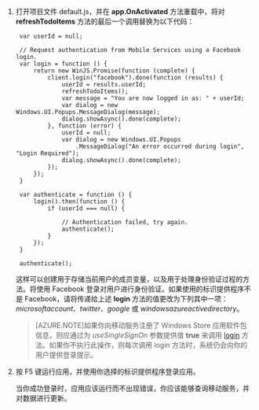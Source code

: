 ﻿

1. 打开项目文件 default.js，并在 **app.OnActivated** 方法重载中，将对 **refreshTodoItems** 方法的最后一个调用替换为以下代码： 
	
        var userId = null;

        // Request authentication from Mobile Services using a Facebook login.
        var login = function () {
            return new WinJS.Promise(function (complete) {
                client.login("facebook").done(function (results) {
                    userId = results.userId;
                    refreshTodoItems();
                    var message = "You are now logged in as: " + userId;
                    var dialog = new Windows.UI.Popups.MessageDialog(message);
                    dialog.showAsync().done(complete);
                }, function (error) {
                    userId = null;
                    var dialog = new Windows.UI.Popups
                        .MessageDialog("An error occurred during login", "Login Required");
                    dialog.showAsync().done(complete);
                });
            });
        }            

        var authenticate = function () {
            login().then(function () {
                if (userId === null) {

                    // Authentication failed, try again.
                    authenticate();
                }
            });
        }

        authenticate();

    这样可以创建用于存储当前用户的成员变量，以及用于处理身份验证过程的方法。将使用 Facebook 登录对用户进行身份验证。如果使用的标识提供程序不是 Facebook，请将传递给上述 <strong>login</strong> 方法的值更改为下列其中一项：_microsoftaccount_、_twitter_、_google_ 或 _windowsazureactivedirectory_。

    >[AZURE.NOTE]如果你向移动服务注册了 Windows Store 应用软件包信息，则应通过为 <em>useSingleSignOn</em> 参数提供值 <strong>true</strong> 来调用 <a href="http://go.microsoft.com/fwlink/p/?LinkId=322050" target="_blank">login</a> 方法。如果你不执行此操作，则每次调用 login 方法时，系统仍会向你的用户提供登录提示。

2. 按 F5 键运行应用，并使用你选择的标识提供程序登录应用。

   	当你成功登录时，应用应该运行而不出现错误，你应该能够查询移动服务，并对数据进行更新。

<!---HONumber=74-->